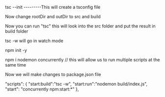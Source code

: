tsc --init ---------This will create a tsconfig file

Now change rootDir and outDir to src and build

Now you can run "tsc" this will look into the src folder and put the result in build folder

tsc -w will go in watch mode

npm init -y

npm i nodemon concurrently // this will allow us to run multiple scripts at the same time

Now we will make changes to package.json file

"scripts": {
"start:build":"tsc -w",
"start:run":"nodemon build/index.js",
"start": "concurrently npm:start:\*"
},
